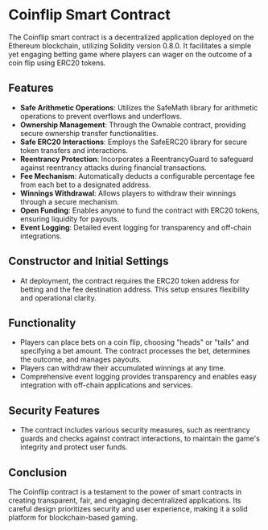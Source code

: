 # Coinflip Smart Contract

The Coinflip smart contract is a decentralized application deployed on the Ethereum blockchain, utilizing Solidity version 0.8.0. It facilitates a simple yet engaging betting game where players can wager on the outcome of a coin flip using ERC20 tokens.

## Features

- **Safe Arithmetic Operations**: Utilizes the SafeMath library for arithmetic operations to prevent overflows and underflows.
- **Ownership Management**: Through the Ownable contract, providing secure ownership transfer functionalities.
- **Safe ERC20 Interactions**: Employs the SafeERC20 library for secure token transfers and interactions.
- **Reentrancy Protection**: Incorporates a ReentrancyGuard to safeguard against reentrancy attacks during financial transactions.
- **Fee Mechanism**: Automatically deducts a configurable percentage fee from each bet to a designated address.
- **Winnings Withdrawal**: Allows players to withdraw their winnings through a secure mechanism.
- **Open Funding**: Enables anyone to fund the contract with ERC20 tokens, ensuring liquidity for payouts.
- **Event Logging**: Detailed event logging for transparency and off-chain integrations.

## Constructor and Initial Settings

- At deployment, the contract requires the ERC20 token address for betting and the fee destination address. This setup ensures flexibility and operational clarity.

## Functionality

- Players can place bets on a coin flip, choosing "heads" or "tails" and specifying a bet amount. The contract processes the bet, determines the outcome, and manages payouts.
- Players can withdraw their accumulated winnings at any time.
- Comprehensive event logging provides transparency and enables easy integration with off-chain applications and services.

## Security Features

- The contract includes various security measures, such as reentrancy guards and checks against contract interactions, to maintain the game's integrity and protect user funds.

## Conclusion

The Coinflip contract is a testament to the power of smart contracts in creating transparent, fair, and engaging decentralized applications. Its careful design prioritizes security and user experience, making it a solid platform for blockchain-based gaming.